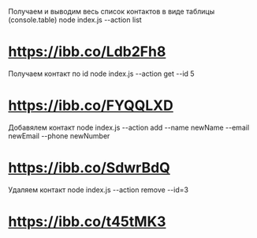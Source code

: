 <!-- --------------------------------------------- -->

Получаем и выводим весь список контактов в виде таблицы (console.table)
node index.js --action list

# https://ibb.co/Ldb2Fh8

<!-- --------------------------------------------- -->

Получаем контакт по id
node index.js --action get --id 5

# https://ibb.co/FYQQLXD

<!-- --------------------------------------------- -->

Добавялем контакт
node index.js --action add --name newName --email newEmail --phone newNumber

# https://ibb.co/SdwrBdQ

<!-- --------------------------------------------- -->

Удаляем контакт
node index.js --action remove --id=3

# https://ibb.co/t45tMK3

<!-- --------------------------------------------- -->
